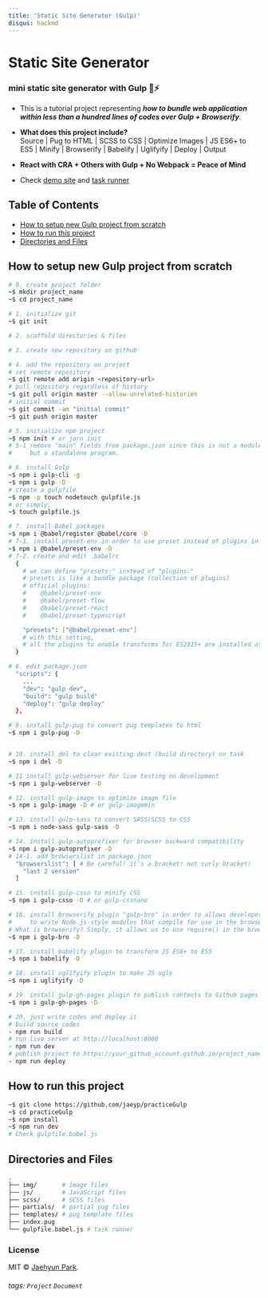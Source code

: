 ```yaml
---
title: 'Static Site Generator (Gulp)'
disqus: hackmd
---
```


Static Site Generator
===
### mini static site generator with Gulp :gift::zap:


* This is a tutorial project representing ***how to bundle web application within less than a hundred lines of codes over Gulp + Browserify***.

* **What does this project include?**  
Source | Pug to HTML | SCSS to CSS | Optimize Images | JS ES6+ to ES5 | Minify | Browserify | Babelify | Uglifyify | Deploy | Output

* **React with CRA + Others with Gulp + No Webpack = Peace of Mind**
* Check [demo site](https://jaeyp.github.io/practiceGulp/) and [task runner](https://github.com/jaeyp/practiceGulp/blob/master/gulpfile.babel.js)

## Table of Contents

* [How to setup new Gulp project from scratch](#How-to-setup-new-Gulp-project-from-scratch)  
* [How to run this project](#How-to-run-this-project)  
* [Directories and Files](#Directories-and-Files)
 

How to setup new Gulp project from scratch
---
```bash
# 0. create project folder
~$ mkdir project_name
~$ cd project_name

# 1. initialize git
~$ git init

# 2. scaffold directories & files

# 3. create new repository on github

# 4. add the repository on project
# set remote repository
~$ git remote add origin <repository-url>
# pull repository regardless of history
~$ git pull origin master --allow-unrelated-histories
# initial commit
~$ git commit -am "initial commit"
~$ git push origin master

# 5. initialize npm project
~$ npm init # or jarn init
# 5-1 remove "main" fields from package.json since this is not a module 
#     but a standalone program.

# 6. install Gulp
~$ npm i gulp-cli -g
~$ npm i gulp -D
# create a gulpfile
~$ npm -p touch nodetouch gulpfile.js
# or simply,
~$ touch gulpfile.js

# 7. install Babel packages
~$ npm i @babel/register @babel/core -D
# 7-1. install preset-env in order to use preset instead of plugins in .babelrc
~$ npm i @babel/preset-env -D
# 7-2. create and edit .babelrc
  { 
    # we can define "presets:" instead of "plugins:"
    # presets is like a bundle package (collection of plugins)
    # official plugins:
    #    @babel/preset-env
    #    @babel/preset-flow
    #    @babel/preset-react
    #    @babel/preset-typescript

    "presets": ["@babel/preset-env"]
    # with this setting, 
    # all the plugins to enable transforms for ES2015+ are installed at once.
  }

# 8. edit package.json
  "scripts": {
    ...
    "dev": "gulp dev",
    "build": "gulp build"
    "deploy": "gulp deploy"
  },

# 9. install gulp-pug to convert pug templates to html
~$ npm i gulp-pug -D


# 10. install del to clear existing dest (build directory) on task
~$ npm i del -D

# 11 install gulp-webserver for live testing on development
~$ npm i gulp-webserver -D

# 12. install gulp-image to optimize image file
~$ npm i gulp-image -D # or gulp-imagemin

# 13. install gulp-sass to convert SASS/SCSS to CSS
~$ npm i node-sass gulp-sass -D

# 14. install gulp-autoprefixer for browser backward compatibility
~$ npm i gulp-autoprefixer -D
# 14-1. add browserslist in package.json
  "browserslist": [ # Be careful! it's a bracket! not curly bracket!
    "last 2 version"
  ]

# 15. install gulp-csso to minify CSS
~$ npm i gulp-csso -D # or gulp-cssnano

# 16. install browserify plugin "gulp-bro" in order to allows developers
#     to write Node.js-style modules that compile for use in the browser
# What is browserify? Simply, it allows us to use require() in the browser!
~$ npm i gulp-bro -D

# 17. install babelify plugin to transform JS ES6+ to ES5
~$ npm i babelify -D

# 18. install uglifyify plugin to make JS ugly
~$ npm i uglifyify -D

# 19. install gulp-gh-pages plugin to publish contents to Github pages
~$ npm i gulp-gh-pages -D

# 20. just write codes and deploy it
# build source codes
- npm run build
# run live server at http://localhost:8000
- npm run dev
# publish project to https://your_github_account.github.io/project_name/
- npm run deploy
```

How to run this project
---
```bash
~$ git clone https://github.com/jaeyp/practiceGulp
~$ cd practiceGulp
~$ npm install
~$ npm run dev
# Check gulpfile.babel.js
```

Directories and Files
---
```bash
.
├── img/       # image files
├── js/        # JavaScript files     
├── scss/      # SCSS files
├── partials/  # partial pug files
├── templates/ # pug template files
├── index.pug
└── gulpfile.babel.js # task runner
```

### License

MIT © [Jaehyun Park](https://portfolio.jaeyp.xyz).

###### tags: `Project` `Document`
